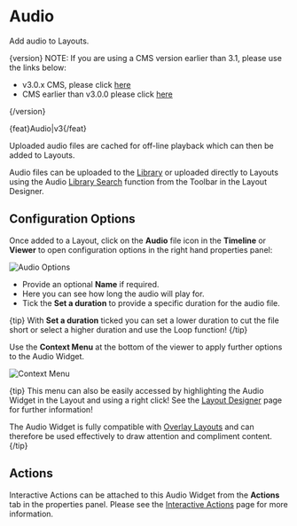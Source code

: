 <!--toc=widgets-->

# Audio 

Add audio to Layouts.

{version}
NOTE: If you are using a CMS version earlier than 3.1, please use the links below:

- v3.0.x CMS, please click [here](media_module_audio_3.html)
- CMS earlier than v3.0.0 please click [here](media_module_audio_2.html)

{/version}

{feat}Audio|v3{/feat}

Uploaded audio files are cached for off-line playback which can then be added to Layouts.

Audio files can be uploaded to the [Library](media_library.html) or uploaded directly to Layouts using the Audio [Library Search](layouts_library_search.html) function from the Toolbar in the Layout Designer.

## Configuration Options

Once added to a Layout, click on the **Audio** file icon in the **Timeline** or **Viewer** to open configuration options in the right hand properties panel:

![Audio Options](img/3.1_media_audio_options.png)



- Provide an optional **Name** if required.
- Here you can see how long the audio will play for. 
- Tick the **Set a duration** to provide a specific duration for the audio file.

{tip}
With **Set a duration** ticked you can set a lower duration to cut the file short or select a higher duration and use the Loop function!
{/tip}

Use the **Context Menu** at the bottom of the viewer to apply further options to the Audio Widget.  

![Context Menu](img/v3.1_layouts_widgets_context_menu.png)

{tip}
This menu can also be easily accessed by highlighting the Audio Widget in the Layout and using a right click! See the [Layout Designer](layouts_designer.html) page for further information!

The Audio Widget is fully compatible with [Overlay Layouts](layouts_overlay.html) and can therefore be used effectively to draw attention and compliment content.
{/tip}

## Actions

Interactive Actions can be attached to this Audio Widget from the **Actions** tab in the properties panel. Please see the [Interactive Actions](layouts_interactive_actions.html) page for more information.















